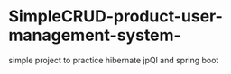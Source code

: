 # SimpleCRUD-product-user-management-system-
simple project to practice hibernate jpQl and spring boot
